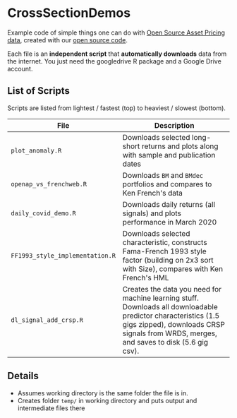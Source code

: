 # CrossSectionDemos

Example code of simple things one can do with [Open Source Asset Pricing data](https://sites.google.com/site/chenandrewy/open-source-ap), created with our [open source code](https://github.com/OpenSourceAP/CrossSection).

Each file is an **independent script** that **automatically downloads** data from the internet. You just need the googledrive R package and a Google Drive account.

## List of Scripts

Scripts are listed from lightest / fastest (top) to heaviest / slowest (bottom).

| File | Description |
| --- | --- |
| `plot_anomaly.R` | Downloads selected long-short returns and plots along with sample and publication dates  |
| `openap_vs_frenchweb.R` | Downloads `BM` and `BMdec` portfolios and compares to Ken French's data |
| `daily_covid_demo.R` | Downloads daily returns (all signals) and plots performance in March 2020 |  
| `FF1993_style_implementation.R` | Downloads selected characteristic, constructs Fama-French 1993 style factor (building on 2x3 sort with Size), compares with Ken French's HML |
| `dl_signal_add_crsp.R` | Creates the data you need for machine learning stuff.  Downloads all downloadable predictor characteristics (1.5 gigs zipped), downloads CRSP signals from WRDS, merges, and saves to disk (5.6 gig csv). |

## Details

- Assumes working directory is the same folder the file is in.
- Creates folder `temp/` in working directory and puts output and intermediate files there
